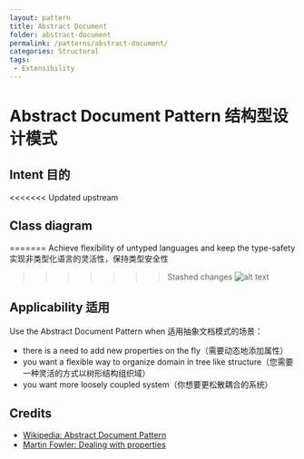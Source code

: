 ```yaml
---
layout: pattern
title: Abstract Document
folder: abstract-document
permalink: /patterns/abstract-document/
categories: Structural
tags: 
 - Extensibility
---
```

# Abstract Document Pattern 结构型设计模式

## Intent 目的

<<<<<<< Updated upstream
## Class diagram
=======
Achieve flexibility of untyped languages and keep the type-safety  
实现非类型化语言的灵活性，保持类型安全性  
>>>>>>> Stashed changes
![alt text](./etc/abstract-document.png "Abstract Document Traits and Domain")

## Applicability 适用

Use the Abstract Document Pattern when
适用抽象文档模式的场景：  

* there is a need to add new properties on the fly（需要动态地添加属性）
* you want a flexible way to organize domain in tree like structure（您需要一种灵活的方式以树形结构组织域）
* you want more loosely coupled system（你想要更松散耦合的系统）

## Credits

* [Wikipedia: Abstract Document Pattern](https://en.wikipedia.org/wiki/Abstract_Document_Pattern)
* [Martin Fowler: Dealing with properties](http://martinfowler.com/apsupp/properties.pdf)
